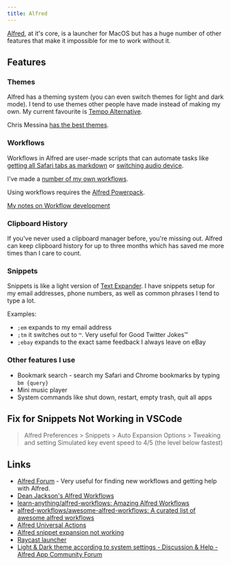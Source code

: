 ```yaml
---
title: Alfred
---
```


[Alfred](https://www.alfredapp.com), at it's core, is a launcher for MacOS but has a huge number of other features that make it impossible for me to work without it.

## Features

### Themes

Alfred has a theming system (you can even switch themes for light and dark mode). I tend to use themes other people have made instead of making my own. My current favourite is [Tempo Alternative](https://github.com/chrismessina/alfred-theme-tempo#tempo-alternative-dark).

Chris Messina [has the best themes](https://github.com/chrismessina?tab=repositories&q=alfred-theme).

### Workflows

Workflows in Alfred are user-made scripts that can automate tasks like [getting all Safari tabs as markdown](https://github.com/rknightuk/alfred-workflows/tree/main/workflows/safari-tabs-markdown) or [switching audio device](https://github.com/rknightuk/alfred-workflows/tree/main/workflows/audio-device-selector).

I've made a [number of my own workflows](https://rknight.me/alfred-workflows/).

Using workflows requires the [Alfred Powerpack](https://www.alfredapp.com/powerpack/).

[My notes on Workflow development](/macos/alfred/workflow-development)

### Clipboard History

If you've never used a clipboard manager before, you're missing out. Alfred can keep clipboard history for up to three months which has saved me more times than I care to count.

### Snippets

Snippets is like a light version of [Text Expander](https://textexpander.com). I have snippets setup for my email addresses, phone numbers, as well as common phrases I tend to type a lot.

Examples:

- `;em` expands to my email address
- `;tm` it switches out to `™`. Very useful for Good Twitter Jokes™
- `;ebay` expands to the exact same feedback I always leave on eBay

### Other features I use

-  Bookmark search - search my Safari and Chrome bookmarks by typing `bm {query}`
-  Mini music player
-  System commands like shut down, restart, empty trash, quit all apps

## Fix for Snippets Not Working in VSCode

> Alfred Preferences > Snippets > Auto Expansion Options > Tweaking and setting Simulated key event speed to 4/5 (the level below fastest)

## Links

- [Alfred Forum](https://www.alfredforum.com) - Very useful for finding new workflows and getting help with Alfred.
- [Dean Jackson's Alfred Workflows](https://github.com/deanishe?tab=repositories&q=topic%3Aalfred-workflow&type=&language=&sort=)
- [learn-anything/alfred-workflows: Amazing Alfred Workflows](https://github.com/learn-anything/alfred-workflows)
- [alfred-workflows/awesome-alfred-workflows: A curated list of awesome alfred workflows](https://github.com/alfred-workflows/awesome-alfred-workflows)
- [Alfred Universal Actions](https://www.alfredapp.com/universal-actions/)
- [Alfred snippet expansion not working](https://github.com/VSCodeVim/Vim/issues/2845#issuecomment-456869199)
- [Raycast launcher](https://www.raycast.com/)
- [Light & Dark theme according to system settings - Discussion & Help - Alfred App Community Forum](https://www.alfredforum.com/topic/16360-light-dark-theme-according-to-system-settings/)

